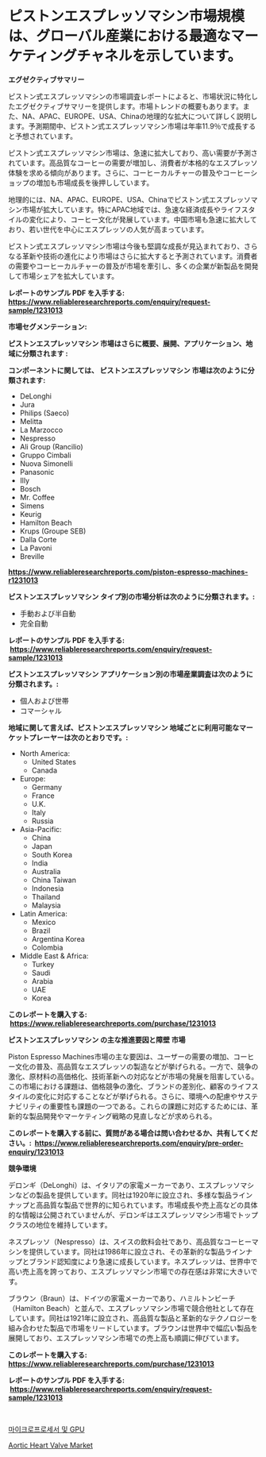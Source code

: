 <p><h1>ピストンエスプレッソマシン市場規模は、グローバル産業における最適なマーケティングチャネルを示しています。</h1></p><p><strong>エグゼクティブサマリー</strong></p>
<p><p>ピストン式エスプレッソマシンの市場調査レポートによると、市場状況に特化したエグゼクティブサマリーを提供します。市場トレンドの概要もあります。また、NA、APAC、EUROPE、USA、Chinaの地理的な拡大について詳しく説明します。予測期間中、ピストン式エスプレッソマシン市場は年率11.9％で成長すると予想されています。</p><p>ピストン式エスプレッソマシン市場は、急速に拡大しており、高い需要が予測されています。高品質なコーヒーの需要が増加し、消費者が本格的なエスプレッソ体験を求める傾向があります。さらに、コーヒーカルチャーの普及やコーヒーショップの増加も市場成長を後押ししています。</p><p>地理的には、NA、APAC、EUROPE、USA、Chinaでピストン式エスプレッソマシン市場が拡大しています。特にAPAC地域では、急速な経済成長やライフスタイルの変化により、コーヒー文化が発展しています。中国市場も急速に拡大しており、若い世代を中心にエスプレッソの人気が高まっています。</p><p>ピストン式エスプレッソマシン市場は今後も堅調な成長が見込まれており、さらなる革新や技術の進化により市場はさらに拡大すると予測されています。消費者の需要やコーヒーカルチャーの普及が市場を牽引し、多くの企業が新製品を開発して市場シェアを拡大しています。</p></p>
<p><strong>レポートのサンプル PDF を入手する: <a href="https://www.reliableresearchreports.com/enquiry/request-sample/1231013">https://www.reliableresearchreports.com/enquiry/request-sample/1231013</a></strong></p>
<p><strong>市場セグメンテーション:</strong></p>
<p><strong> ピストンエスプレッソマシン 市場はさらに概要、展開、アプリケーション、地域に分類されます :</strong></p>
<p><strong>コンポーネントに関しては、 ピストンエスプレッソマシン 市場は次のように分類されます: &nbsp;</strong></p>
<p><ul><li>DeLonghi</li><li>Jura</li><li>Philips (Saeco)</li><li>Melitta</li><li>La Marzocco</li><li>Nespresso</li><li>Ali Group (Rancilio)</li><li>Gruppo Cimbali</li><li>Nuova Simonelli</li><li>Panasonic</li><li>Illy</li><li>Bosch</li><li>Mr. Coffee</li><li>Simens</li><li>Keurig</li><li>Hamilton Beach</li><li>Krups (Groupe SEB)</li><li>Dalla Corte</li><li>La Pavoni</li><li>Breville</li></ul></p>
<p><strong><a href="https://www.reliableresearchreports.com/piston-espresso-machines-r1231013">https://www.reliableresearchreports.com/piston-espresso-machines-r1231013</a></strong></p>
<p><strong> ピストンエスプレッソマシン タイプ別の市場分析は次のように分類されます。:</strong></p>
<p><ul><li>手動および半自動</li><li>完全自動</li></ul></p>
<p><strong>レポートのサンプル PDF を入手する: &nbsp;<a href="https://www.reliableresearchreports.com/enquiry/request-sample/1231013">https://www.reliableresearchreports.com/enquiry/request-sample/1231013</a></strong></p>
<p><strong> ピストンエスプレッソマシン アプリケーション別の市場産業調査は次のように分類されます。:</strong></p>
<p><ul><li>個人および世帯</li><li>コマーシャル</li></ul></p>
<p><strong>地域に関して言えば、ピストンエスプレッソマシン 地域ごとに利用可能なマーケットプレーヤーは次のとおりです。:</strong></p>
<p><ul>
    <li>
        North America:
        <ul>
            <li>United States</li>
            <li>Canada</li>
        </ul>
    </li>
    <li>
        Europe:
        <ul>
            <li>Germany</li>
            <li>France</li>
            <li>U.K.</li>
            <li>Italy</li>
            <li>Russia</li>
        </ul>
    </li>
    <li>
        Asia-Pacific:
        <ul>
            <li>China</li>
            <li>Japan</li>
            <li>South Korea</li>
            <li>India</li>
            <li>Australia</li>
            <li>China Taiwan</li>
            <li>Indonesia</li>
            <li>Thailand</li>
            <li>Malaysia</li>
        </ul>
    </li>
    <li>
        Latin America:
        <ul>
            <li>Mexico</li>
            <li>Brazil</li>
            <li>Argentina Korea</li>
            <li>Colombia</li>
        </ul>
    </li>
    <li>
        Middle East & Africa:
        <ul>
            <li>Turkey</li>
            <li>Saudi</li>
            <li>Arabia</li>
            <li>UAE</li>
            <li>Korea</li>
        </ul>
    </li>
    </ul></p>
<p><strong>このレポートを購入する: &nbsp;<a href="https://www.reliableresearchreports.com/purchase/1231013">https://www.reliableresearchreports.com/purchase/1231013</a></strong></p>
<p><strong>ピストンエスプレッソマシン の主な推進要因と障壁 市場</strong></p>
<p><p>Piston Espresso Machines市場の主な要因は、ユーザーの需要の増加、コーヒー文化の普及、高品質なエスプレッソの製造などが挙げられる。一方で、競争の激化、原材料の高価格化、技術革新への対応などが市場の発展を阻害している。この市場における課題は、価格競争の激化、ブランドの差別化、顧客のライフスタイルの変化に対応することなどが挙げられる。さらに、環境への配慮やサステナビリティの重要性も課題の一つである。これらの課題に対応するためには、革新的な製品開発やマーケティング戦略の見直しなどが求められる。</p></p>
<p><strong>このレポートを購入する前に、質問がある場合は問い合わせるか、共有してください。:&nbsp; <a href="https://www.reliableresearchreports.com/enquiry/pre-order-enquiry/1231013">https://www.reliableresearchreports.com/enquiry/pre-order-enquiry/1231013</a></strong></p>
<p><strong>競争環境</strong></p>
<p><p>デロンギ（DeLonghi）は、イタリアの家電メーカーであり、エスプレッソマシンなどの製品を提供しています。同社は1920年に設立され、多様な製品ラインナップと高品質な製品で世界的に知られています。市場成長や売上高などの具体的な情報は公開されていませんが、デロンギはエスプレッソマシン市場でトップクラスの地位を維持しています。</p><p>ネスプレッソ（Nespresso）は、スイスの飲料会社であり、高品質なコーヒーマシンを提供しています。同社は1986年に設立され、その革新的な製品ラインナップとブランド認知度により急速に成長しています。ネスプレッソは、世界中で高い売上高を誇っており、エスプレッソマシン市場での存在感は非常に大きいです。</p><p>ブラウン（Braun）は、ドイツの家電メーカーであり、ハミルトンビーチ（Hamilton Beach）と並んで、エスプレッソマシン市場で競合他社として存在しています。同社は1921年に設立され、高品質な製品と革新的なテクノロジーを組み合わせた製品で市場をリードしています。ブラウンは世界中で幅広い製品を展開しており、エスプレッソマシン市場での売上高も順調に伸びています。</p></p>
<p><strong>このレポートを購入する: &nbsp; <a href="https://www.reliableresearchreports.com/purchase/1231013">https://www.reliableresearchreports.com/purchase/1231013</a></strong></p>
<p><strong>レポートのサンプル PDF を入手する: &nbsp;<a href="https://www.reliableresearchreports.com/enquiry/request-sample/1231013">https://www.reliableresearchreports.com/enquiry/request-sample/1231013</a></strong><strong></strong></p>
<p>&nbsp;</p>
<p><p><a href="https://github.com/darrellockm3ytan895656/Market-Research-Report-List-1/blob/main/447395922188.md">마이크로프로세서 및 GPU</a></p><p><a href="https://github.com/Sinjinluong3e0awx2m195k76/Market-Research-Report-List-2/blob/main/aortic-heart-valve-market.md">Aortic Heart Valve Market</a></p></p>